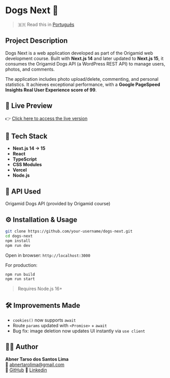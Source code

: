 
# Dogs Next 🐶

> 🇧🇷 Read this in [Português](./README.pt.md)

## Project Description  
Dogs Next is a web application developed as part of the Origamid web development course. Built with **Next.js 14** and later updated to **Next.js 15**, it consumes the Origamid Dogs API (a WordPress REST API) to manage users, photos, and comments.

The application includes photo upload/delete, commenting, and personal statistics. It achieves exceptional performance, with a **Google PageSpeed Insights Real User Experience score of 99**.

## 🔗 Live Preview  
👉 [Click here to access the live version](https://dogs-next-rho.vercel.app/) 

## 🚀 Tech Stack
- **Next.js 14 → 15**
- **React**
- **TypeScript**
- **CSS Modules**
- **Vercel**
- **Node.js**

## 🔌 API Used
Origamid Dogs API (provided by Origamid course)

## ⚙️ Installation & Usage
```bash
git clone https://github.com/your-username/dogs-next.git
cd dogs-next
npm install
npm run dev
```

Open in browser: `http://localhost:3000`

For production:
```bash
npm run build
npm run start
```

> Requires Node.js 16+

## 🛠 Improvements Made
- `cookies()` now supports `await`
- Route `params` updated with `<Promise>` + `await`
- Bug fix: image deletion now updates UI instantly via `use client`

## 👨‍💻 Author
**Abner Tarso dos Santos Lima**  
📧 abnertarolima@gmail.com  
🔗 [GitHub](https://github.com/tarsolima)
🔗 [Linkedin](https://www.linkedin.com/in/abner-ts/)
